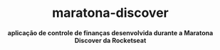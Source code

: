 <h1 align = "center">maratona-discover</h1>

<h4 align = "center">aplicação de controle de finanças desenvolvida durante a Maratona Discover da Rocketseat</h4>

